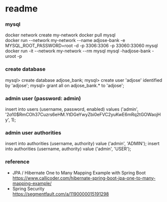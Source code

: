 # readme

### mysql

docker network create my-network
docker pull mysql  
docker run --network my-network --name adjose-bank -e MYSQL_ROOT_PASSWORD=root -d -p 3306:3306 -p 33060:33060 mysql  
docker run -it --network my-network --rm mysql mysql -hadjose-bank -uroot -p  


### create database
mysql> create database adjose_bank;
mysql> create user 'adjose' identified by 'adjose';
mysql> grant all on adjose_bank.* to 'adjose';


### admin user (password: admin)
insert into users (username, password, enabled) values ('admin', '$2a$10$RmCOh37Cuzrs6eHM.YtDGeYwyZbi0eFVC2yuKwE6mRq2tGOWaojHy', 1);

### admin user authorities
insert into authorities (username, authority) value ('admin', 'ADMIN');
insert into authorities (username, authority) value ('admin', 'USER');


### reference
* JPA / Hibernate One to Many Mapping Example with Spring Boot  
https://www.callicoder.com/hibernate-spring-boot-jpa-one-to-many-mapping-example/
* Spring Security  
https://segmentfault.com/a/1190000015191298
